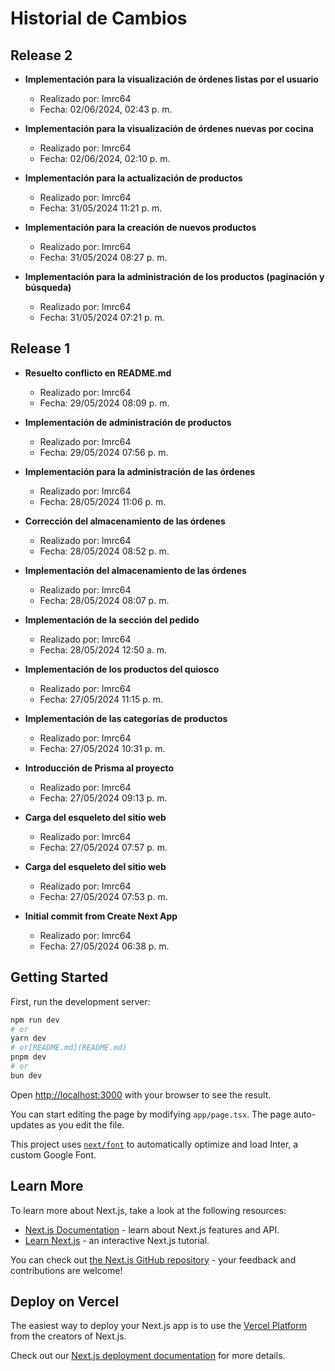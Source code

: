 # Historial de Cambios

## Release 2
- **Implementación para la visualización de órdenes listas por el usuario**
    - Realizado por: lmrc64
    - Fecha: 02/06/2024, 02:43 p. m.

- **Implementación para la visualización de órdenes nuevas por cocina**
    - Realizado por: lmrc64
    - Fecha: 02/06/2024, 02:10 p. m.

- **Implementación para la actualización de productos**
    - Realizado por: lmrc64
    - Fecha: 31/05/2024 11:21 p. m.

- **Implementación para la creación de nuevos productos**
    - Realizado por: lmrc64
    - Fecha: 31/05/2024 08:27 p. m.

- **Implementación para la administración de los productos (paginación y búsqueda)**
    - Realizado por: lmrc64
    - Fecha: 31/05/2024 07:21 p. m.

## Release 1

- **Resuelto conflicto en README.md**
    - Realizado por: lmrc64
    - Fecha: 29/05/2024 08:09 p. m.

- **Implementación de administración de productos**
    - Realizado por: lmrc64
    - Fecha: 29/05/2024 07:56 p. m.

- **Implementación para la administración de las órdenes**
    - Realizado por: lmrc64
    - Fecha: 28/05/2024 11:06 p. m.

- **Corrección del almacenamiento de las órdenes**
    - Realizado por: lmrc64
    - Fecha: 28/05/2024 08:52 p. m.

- **Implementación del almacenamiento de las órdenes**
    - Realizado por: lmrc64
    - Fecha: 28/05/2024 08:07 p. m.

- **Implementación de la sección del pedido**
    - Realizado por: lmrc64
    - Fecha: 28/05/2024 12:50 a. m.

- **Implementación de los productos del quiosco**
    - Realizado por: lmrc64
    - Fecha: 27/05/2024 11:15 p. m.

- **Implementación de las categorías de productos**
    - Realizado por: lmrc64
    - Fecha: 27/05/2024 10:31 p. m.

- **Introducción de Prisma al proyecto**
    - Realizado por: lmrc64
    - Fecha: 27/05/2024 09:13 p. m.

- **Carga del esqueleto del sitio web**
    - Realizado por: lmrc64
    - Fecha: 27/05/2024 07:57 p. m.

- **Carga del esqueleto del sitio web**
    - Realizado por: lmrc64
    - Fecha: 27/05/2024 07:53 p. m.

- **Initial commit from Create Next App**
    - Realizado por: lmrc64
    - Fecha: 27/05/2024 06:38 p. m.











## Getting Started

First, run the development server:

```bash
npm run dev
# or
yarn dev
# or[README.md](README.md)
pnpm dev
# or
bun dev
```

Open [http://localhost:3000](http://localhost:3000) with your browser to see the result.

You can start editing the page by modifying `app/page.tsx`. The page auto-updates as you edit the file.

This project uses [`next/font`](https://nextjs.org/docs/basic-features/font-optimization) to automatically optimize and load Inter, a custom Google Font.

## Learn More

To learn more about Next.js, take a look at the following resources:

- [Next.js Documentation](https://nextjs.org/docs) - learn about Next.js features and API.
- [Learn Next.js](https://nextjs.org/learn) - an interactive Next.js tutorial.

You can check out [the Next.js GitHub repository](https://github.com/vercel/next.js/) - your feedback and contributions are welcome!

## Deploy on Vercel

The easiest way to deploy your Next.js app is to use the [Vercel Platform](https://vercel.com/new?utm_medium=default-template&filter=next.js&utm_source=create-next-app&utm_campaign=create-next-app-readme) from the creators of Next.js.

Check out our [Next.js deployment documentation](https://nextjs.org/docs/deployment) for more details.

